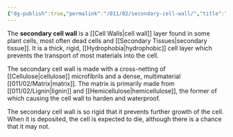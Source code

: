 ```yaml
---
{"dg-publish":true,"permalink":"/011/02/secondary-cell-wall/","title":"Secondary Cell Wall","tags":["BIOL412"],"created":"2024-09-26T13:45:04.126-07:00","updated":"2024-09-26T15:25:00.441-07:00"}
---
```


The **secondary cell wall** is a [[Cell Walls\|cell wall]] layer found in some plant cells, most often dead cells and [[Secondary Tissues\|secondary tissue]]. It is a thick, rigid, [[Hydrophobia\|hydrophobic]] cell layer which prevents the transport of most materials into the cell.

The secondary cell wall is made with a cross-netting of [[Cellulose\|cellulose]] microfibrils and a dense, multimaterial [[011/02/Matrix\|matrix]]. The matrix is primarily made from [[011/02/Lignin\|lignin]] and [[Hemicellulose\|hemicellulose]], the former of which causing the cell wall to harden and waterproof.

The secondary cell wall is so rigid that it prevents further growth of the cell. When it is deposited, the cell is expected to die, although there is a chance that it may not.